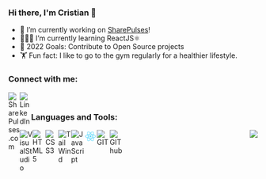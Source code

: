 ### Hi there, I'm Cristian 👋


- 🔭 I’m currently working on [SharePulses][website]!
- 🧑🏽‍💻 I’m currently learning ReactJS⚛️ 
- 🥅 2022 Goals: Contribute to Open Source projects
- 🏋️ Fun fact: I like to go to the gym regularly for a healthier lifestyle.

### Connect with me:

[<img align="left" alt="SharePulses.com" width="23px" src="https://cdn-icons-png.flaticon.com/128/3178/3178285.png">][website]
[<img align="left" alt="LinkedIn" width="23px" src="https://cdn-icons-png.flaticon.com/128/2626/2626273.png">][linkedin]

<br />

### Languages and Tools:
<img align="right" src="https://github-readme-stats.vercel.app/api?username=dicucristiann&show_icons=true&theme=aura"/>

<img align="left" alt="VisualStudio" width="26px" src="https://cdn-icons-png.flaticon.com/128/906/906324.png">
<img align="left" alt="HTML5" width="26px" src="https://cdn-icons-png.flaticon.com/128/5968/5968267.png">
<img align="left" alt="CSS3" width="26px" src="https://cdn-icons-png.flaticon.com/128/919/919826.png">
<img align="left" alt="TailWind" width="26px" src="https://img.icons8.com/fluency/344/tailwind_css.png">
<img align="left" alt="JavaScript" width="26px" src="https://raw.githubusercontent.com/jmnote/z-icons/master/svg/javascript.svg">
<img align="left" alt="ReactJS" width="26px" src="https://raw.githubusercontent.com/github/explore/80688e429a7d4ef2fca1e82350fe8e3517d3494d/topics/react/react.png">
<img align="left" alt="GIT" width="26px" src="https://raw.githubusercontent.com/jmnote/z-icons/master/svg/git.svg">
<img align="left" alt="GIThub" width="26px" src="https://raw.githubusercontent.com/jmnote/z-icons/master/svg/github.svg">



<br />
<br />

[website]: https://sharepulses.com/
[linkedin]: https://www.linkedin.com/in/cristian-dicu-56a8741a5/   


